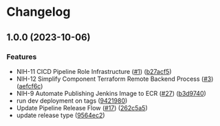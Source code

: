 # Changelog

## 1.0.0 (2023-10-06)


### Features

* NIH-11 CICD Pipeline Role Infrastructure ([#1](https://github.com/devhalos/nihil-infra/issues/1)) ([b27acf5](https://github.com/devhalos/nihil-infra/commit/b27acf5a28146ceaea48cab2c8f02a13e206fe0c))
* NIH-12 Simplify Component Terraform Remote Backend Process ([#3](https://github.com/devhalos/nihil-infra/issues/3)) ([aefcf6c](https://github.com/devhalos/nihil-infra/commit/aefcf6cebb46d23705cdb4281a527a72eb12edb3))
* NIH-9 Automate Publishing Jenkins Image to ECR ([#27](https://github.com/devhalos/nihil-infra/issues/27)) ([b3d9740](https://github.com/devhalos/nihil-infra/commit/b3d9740f6a87290b24f1772c7902e2f3149071ac))
* run dev deployment on tags ([9421980](https://github.com/devhalos/nihil-infra/commit/9421980bd5b1f9b36ebe1d0a31a90b97becd1d5f))
* Update Pipeline Release Flow ([#17](https://github.com/devhalos/nihil-infra/issues/17)) ([262c5a5](https://github.com/devhalos/nihil-infra/commit/262c5a514edeaf2a0436396cbba15d8e0347733c))
* update release type ([9564ec2](https://github.com/devhalos/nihil-infra/commit/9564ec2ba1aecce6fa99ae0bfb46bd38ab359180))

